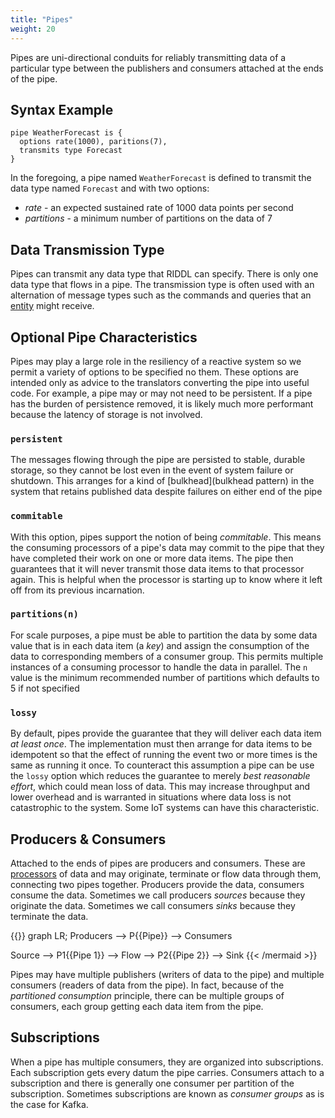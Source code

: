```yaml
---
title: "Pipes"
weight: 20
---
```


Pipes are uni-directional conduits for reliably transmitting data of a 
particular type between the publishers and consumers attached at the ends of 
the pipe.

## Syntax Example
```riddl
pipe WeatherForecast is {
  options rate(1000), paritions(7), 
  transmits type Forecast
}
```
In the foregoing, a pipe named `WeatherForecast` is defined to transmit the 
data type named `Forecast` and with two options:
* _rate_ - an expected sustained rate of 1000 data points per second
* _partitions_ - a minimum number of partitions on the data of 7

## Data Transmission Type
Pipes can transmit any data type that RIDDL can specify. There is only one 
data type that flows in a pipe.  The transmission type is often used with
an alternation of message types such as the commands and queries that an
[entity](../context/entity) might receive.

## Optional Pipe Characteristics
Pipes may play a large role in the resiliency of a reactive system so we permit 
a variety of options to be specified no them. These options are intended only
as advice to the translators converting the pipe into useful code. For example,
a pipe may or may not need to be persistent. If a pipe has the burden of 
persistence removed, it is likely much more performant because the latency of 
storage is not involved. 

### `persistent`
The messages flowing through the pipe are persisted to stable, durable storage,
so they cannot be lost even in the event of system failure or shutdown. This 
arranges for a kind of [bulkhead](bulkhead pattern) in the system that retains
published data despite failures on either end of the pipe 

### `commitable`
With this option, pipes support the notion of being _commitable_. This means
the consuming processors of a pipe's data may commit to the pipe that they 
have completed their work on one or more data items. The pipe then guarantees 
that it will never transmit those data items to that processor again. This is 
helpful when the processor is starting up to know where it left off from its
previous incarnation.

### `partitions(n)`
For scale purposes, a pipe must be able to partition the data by some data 
value that is in each data item (a _key_) and assign the consumption of the 
data to corresponding members of a consumer group. This permits multiple 
instances of a consuming processor to handle the data in parallel. The `n` 
value is the minimum recommended number of partitions which defaults to 5 
if not specified  

### `lossy`

By default, pipes provide the guarantee that they will deliver each data item
_at least once_. The implementation must then arrange for data items to be idempotent so that the
effect of running the event two or more times is the same as running it once. To counteract this
assumption a pipe can be use the
`lossy` option which reduces the guarantee to merely _best reasonable effort_, which could mean loss
of data. This may increase throughput and lower overhead and is warranted in situations where data
loss is not catastrophic to the system. Some IoT systems can have this characteristic.

## Producers & Consumers

Attached to the ends of pipes are producers and consumers. These are
[processors](processor.md) of data and may originate, terminate or flow data through them,
connecting two pipes together. Producers provide the data, consumers consume the data. Sometimes we
call producers *sources* because they originate the data. Sometimes we call consumers *sinks*
because they terminate the data.

{{<mermaid align="left">}} graph LR; Producers --> P{{Pipe}} --> Consumers

Source --> P1{{Pipe 1}} --> Flow --> P2{{Pipe 2}} --> Sink {{< /mermaid >}}

Pipes may have multiple publishers (writers of data to the pipe) and multiple consumers (readers of
data from the pipe). In fact, because of the
_partitioned consumption_ principle, there can be multiple groups of consumers, each group getting
each data item from the pipe.

## Subscriptions

When a pipe has multiple consumers, they are organized into subscriptions. Each subscription gets
every datum the pipe carries. Consumers attach to a subscription and there is generally one consumer
per partition of the subscription. Sometimes subscriptions are known as *consumer groups* as is the
case for Kafka.

